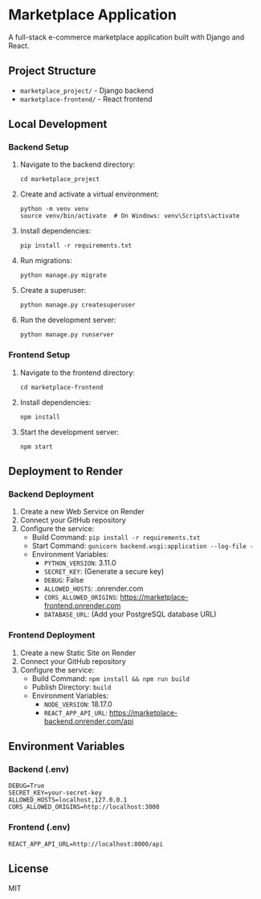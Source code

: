 # Marketplace Application

A full-stack e-commerce marketplace application built with Django and React.

## Project Structure

- `marketplace_project/` - Django backend
- `marketplace-frontend/` - React frontend

## Local Development

### Backend Setup

1. Navigate to the backend directory:
   ```
   cd marketplace_project
   ```

2. Create and activate a virtual environment:
   ```
   python -m venv venv
   source venv/bin/activate  # On Windows: venv\Scripts\activate
   ```

3. Install dependencies:
   ```
   pip install -r requirements.txt
   ```

4. Run migrations:
   ```
   python manage.py migrate
   ```

5. Create a superuser:
   ```
   python manage.py createsuperuser
   ```

6. Run the development server:
   ```
   python manage.py runserver
   ```

### Frontend Setup

1. Navigate to the frontend directory:
   ```
   cd marketplace-frontend
   ```

2. Install dependencies:
   ```
   npm install
   ```

3. Start the development server:
   ```
   npm start
   ```

## Deployment to Render

### Backend Deployment

1. Create a new Web Service on Render
2. Connect your GitHub repository
3. Configure the service:
   - Build Command: `pip install -r requirements.txt`
   - Start Command: `gunicorn backend.wsgi:application --log-file -`
   - Environment Variables:
     - `PYTHON_VERSION`: 3.11.0
     - `SECRET_KEY`: (Generate a secure key)
     - `DEBUG`: False
     - `ALLOWED_HOSTS`: .onrender.com
     - `CORS_ALLOWED_ORIGINS`: https://marketplace-frontend.onrender.com
     - `DATABASE_URL`: (Add your PostgreSQL database URL)

### Frontend Deployment

1. Create a new Static Site on Render
2. Connect your GitHub repository
3. Configure the service:
   - Build Command: `npm install && npm run build`
   - Publish Directory: `build`
   - Environment Variables:
     - `NODE_VERSION`: 18.17.0
     - `REACT_APP_API_URL`: https://marketplace-backend.onrender.com/api

## Environment Variables

### Backend (.env)

```
DEBUG=True
SECRET_KEY=your-secret-key
ALLOWED_HOSTS=localhost,127.0.0.1
CORS_ALLOWED_ORIGINS=http://localhost:3000
```

### Frontend (.env)

```
REACT_APP_API_URL=http://localhost:8000/api
```

## License

MIT 